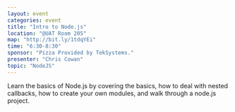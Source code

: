 ```yaml
---
layout: event
categories: event
title: "Intro to Node.js"
location: "@UAT Room 205"
map: "http://bit.ly/1tdqYEi"
time: "6:30-8:30"
sponsor: "Pizza Provided by TekSystems."
presenter: "Chris Cowan"
topic: "NodeJS"
---
```


Learn the basics of Node.js by covering the basics, how to deal with nested callbacks, how to create your own modules, and walk through a node.js project.